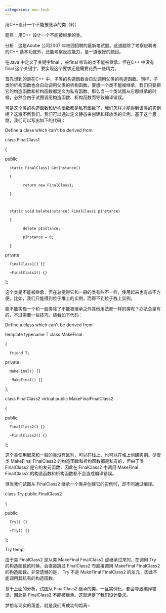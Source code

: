 ```yaml
---
categories: non-tech
---
```

 用C++设计一个不能被继承的类（转）

题目：用C++ 设计一个不能被继承的类。

分析：这是Adobe 公司2007 年校园招聘的最新笔试题。这道题除了考察应聘者的C++ 基本功底外，还能考察反应能力，是一道很好的题目。

在Java 中定义了关键字final ，被final 修饰的类不能被继承。但在C++ 中没有final 这个关键字，要实现这个要求还是需要花费一些精力。

首先想到的是在C++ 中，子类的构造函数会自动调用父类的构造函数。同样，子类的析构函数也会自动调用父类的析构函数。要想一个类不能被继承，我们只要把它的构造函数和析构函数都定义为私有函数。那么当一个类试图从它那继承的时候，必然会由于试图调用构造函数、析构函数而导致编译错误。

可是这个类的构造函数和析构函数都是私有函数了，我们怎样才能得到该类的实例呢？这难不倒我们，我们可以通过定义静态来创建和释放类的实例。基于这个思路，我们可以写出如下的代码：



 Define a class which can't be derived from



class FinalClass1

{

public 

      static FinalClass1 GetInstance()

      {

            return new FinalClass1;

      }

 

      static void DeleteInstance( FinalClass1 pInstance)

      {

            delete pInstance;

            pInstance = 0;

      }

 

private 

      FinalClass1() {}

      ~FinalClass1() {}

};

这个类是不能被继承，但在总觉得它和一般的类有些不一样，使用起来也有点不方便。比如，我们只能得到位于堆上的实例，而得不到位于栈上实例。

能不能实现一个和一般类除了不能被继承之外其他用法都一样的类呢？办法总是有的，不过需要一些技巧。请看如下代码：



 Define a class which can't be derived from



template typename T class MakeFinal

{

      friend T;

 

private 

      MakeFinal() {}

      ~MakeFinal() {}

};

 

class FinalClass2  virtual public MakeFinalFinalClass2

{

public 

      FinalClass2() {}

      ~FinalClass2() {}

};

这个类使用起来和一般的类没有区别，可以在栈上、也可以在堆上创建实例。尽管类 MakeFinal FinalClass2 的构造函数和析构函数都是私有的，但由于类 FinalClass2 是它的友元函数，因此在 FinalClass2 中调用 MakeFinal FinalClass2 的构造函数和析构函数都不会造成编译错误。

但当我们试图从 FinalClass2 继承一个类并创建它的实例时，却不同通过编译。

class Try  public FinalClass2

{

public 

      Try() {}

      ~Try() {}

};

 

Try temp;

由于类 FinalClass2 是从类 MakeFinal FinalClass2 虚继承过来的，在调用 Try 的构造函数的时候，会直接跳过 FinalClass2 而直接调用 MakeFinal FinalClass2 的构造函数。非常遗憾的是， Try 不是 MakeFinal FinalClass2 的友元，因此不能调用其私有的构造函数。

基于上面的分析，试图从 FinalClass2 继承的类，一旦实例化，都会导致编译错误，因此是 FinalClass2 不能被继承。这就满足了我们设计要求。

梦想与现实的落差，就是我们离成功的距离~
